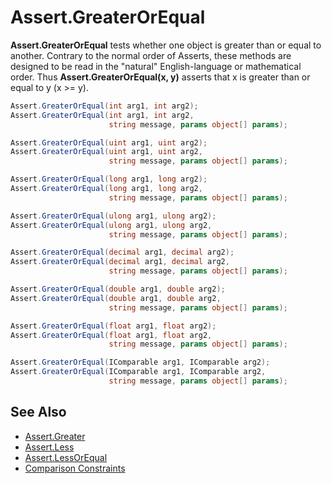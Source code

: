 # Assert.GreaterOrEqual


**Assert.GreaterOrEqual** tests whether one object is greater than or equal to another.
Contrary to the normal order of Asserts, these methods are designed to be
read in the "natural" English-language or mathematical order. Thus
**Assert.GreaterOrEqual(x, y)** asserts that x is greater than or equal to y (x >= y).

```csharp
Assert.GreaterOrEqual(int arg1, int arg2);
Assert.GreaterOrEqual(int arg1, int arg2,
                      string message, params object[] params);

Assert.GreaterOrEqual(uint arg1, uint arg2);
Assert.GreaterOrEqual(uint arg1, uint arg2,
                      string message, params object[] params);

Assert.GreaterOrEqual(long arg1, long arg2);
Assert.GreaterOrEqual(long arg1, long arg2,
                      string message, params object[] params);

Assert.GreaterOrEqual(ulong arg1, ulong arg2);
Assert.GreaterOrEqual(ulong arg1, ulong arg2,
                      string message, params object[] params);

Assert.GreaterOrEqual(decimal arg1, decimal arg2);
Assert.GreaterOrEqual(decimal arg1, decimal arg2,
                      string message, params object[] params);

Assert.GreaterOrEqual(double arg1, double arg2);
Assert.GreaterOrEqual(double arg1, double arg2,
                      string message, params object[] params);

Assert.GreaterOrEqual(float arg1, float arg2);
Assert.GreaterOrEqual(float arg1, float arg2,
                      string message, params object[] params);

Assert.GreaterOrEqual(IComparable arg1, IComparable arg2);
Assert.GreaterOrEqual(IComparable arg1, IComparable arg2,
                      string message, params object[] params);
```

## See Also
 * [Assert.Greater](Assert.Greater.md)
 * [Assert.Less](Assert.Less.md)
 * [Assert.LessOrEqual](Assert.LessOrEqual.md)
 * [Comparison Constraints](xref:constraints#comparison-constraints)
